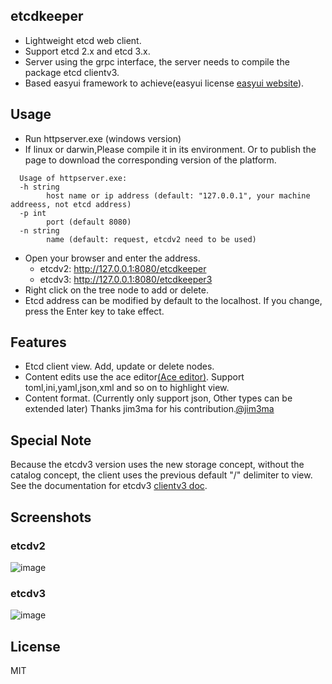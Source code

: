 ## etcdkeeper
* Lightweight etcd web client.
* Support etcd 2.x and etcd 3.x.
* Server using the grpc interface, the server needs to compile the package etcd clientv3.
* Based easyui framework to achieve(easyui license [easyui website](http://www.jeasyui.com)).

## Usage
* Run httpserver.exe (windows version)
* If linux or darwin,Please compile it in its environment. Or to publish the page to download the corresponding version of the platform.
```
  Usage of httpserver.exe:  
  -h string  
        host name or ip address (default: "127.0.0.1", your machine addreess, not etcd address)
  -p int
        port (default 8080)
  -n string
        name (default: request, etcdv2 need to be used)
```
* Open your browser and enter the address. 
  - etcdv2: http://127.0.0.1:8080/etcdkeeper
  - etcdv3: http://127.0.0.1:8080/etcdkeeper3
* Right click on the tree node to add or delete.
* Etcd address can be modified by default to the localhost. If you change, press the Enter key to take effect.

## Features
* Etcd client view. Add, update or delete nodes.
* Content edits use the ace editor[(Ace editor)](https://ace.c9.io). Support toml,ini,yaml,json,xml and so on to highlight view.
* Content format. (Currently only support json, Other types can be extended later) Thanks jim3ma for his contribution.[@jim3ma]( https://github.com/jim3ma)

## Special Note
Because the etcdv3 version uses the new storage concept, without the catalog concept, the client uses the previous default "/" delimiter to view. See the documentation for etcdv3 [clientv3 doc](https://godoc.org/github.com/coreos/etcd/clientv3).

## Screenshots
### etcdv2
![image](https://github.com/evildecay/etcdkeeper3/raw/master/screenshots/ui.png)
### etcdv3
![image](https://github.com/evildecay/etcdkeeper3/raw/master/screenshots/uiv3.png)

## License
MIT

